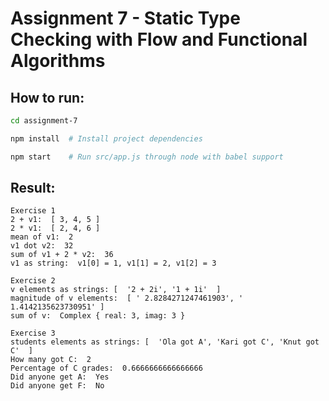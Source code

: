 # Assignment 7 - Static Type Checking with Flow and Functional Algorithms

## How to run:
```sh
cd assignment-7

npm install  # Install project dependencies

npm start    # Run src/app.js through node with babel support
```

## Result:
```
Exercise 1
2 + v1:  [ 3, 4, 5 ]
2 * v1:  [ 2, 4, 6 ]
mean of v1:  2
v1 dot v2:  32
sum of v1 + 2 * v2:  36
v1 as string:  v1[0] = 1, v1[1] = 2, v1[2] = 3

Exercise 2
v elements as strings: [  '2 + 2i', '1 + 1i'  ]
magnitude of v elements:  [ ' 2.8284271247461903', ' 1.4142135623730951' ]
sum of v:  Complex { real: 3, imag: 3 }

Exercise 3
students elements as strings: [  'Ola got A', 'Kari got C', 'Knut got C'  ]
How many got C:  2
Percentage of C grades:  0.6666666666666666
Did anyone get A:  Yes
Did anyone get F:  No
```

